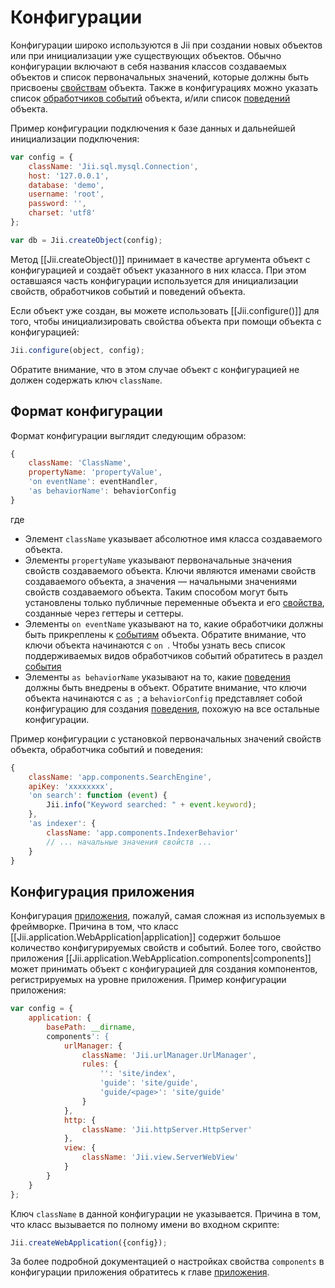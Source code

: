 Конфигурации
============

Конфигурации широко используются в Jii при создании новых объектов или при инициализации уже существующих объектов. 
Обычно конфигурации включают в себя названия классов создаваемых объектов и список первоначальных значений,
которые должны быть присвоены [свойствам](concept-properties) объекта. Также в конфигурациях можно указать список
[обработчиков событий](concept-events) объекта, и/или список [поведений](concept-behaviors) объекта.

Пример конфигурации подключения к базе данных и дальнейшей инициализации подключения: 

```js
var config = {
    className: 'Jii.sql.mysql.Connection',
    host: '127.0.0.1',
    database: 'demo',
    username: 'root',
    password: '',
    charset: 'utf8'
};

var db = Jii.createObject(config);
```

Метод [[Jii.createObject()]] принимает в качестве аргумента объект с конфигурацией и создаёт объект указанного в них класса.
При этом оставшаяся часть конфигурации используется для инициализации свойств, обработчиков событий и поведений объекта.

Если объект уже создан, вы можете использовать [[Jii.configure()]] для того, чтобы инициализировать свойства объекта
при помощи объекта с конфигурацией:

```js
Jii.configure(object, config);
```

Обратите внимание, что в этом случае объект с конфигурацией не должен содержать ключ `className`.

## Формат конфигурации <span id="configuration-format"></span>

Формат конфигурации выглядит следующим образом:

```js
{
    className: 'ClassName',
    propertyName: 'propertyValue',
    'on eventName': eventHandler,
    'as behaviorName': behaviorConfig
}
```

где

* Элемент `className` указывает абсолютное имя класса создаваемого объекта.
* Элементы `propertyName` указывают первоначальные значения свойств создаваемого объекта. Ключи являются именами свойств
  создаваемого объекта, а значения — начальными значениями свойств создаваемого объекта.
  Таким способом могут быть установлены только публичные переменные объекта и его [свойства](concept-properties),
  созданные через геттеры и сеттеры.
* Элементы `on eventName` указывают на то, какие обработчики должны быть прикреплены к [событиям](concept-events) объекта.
  Обратите внимание, что ключи объекта начинаются с `on `. Чтобы узнать весь список поддерживаемых видов
  обработчиков событий обратитесь в раздел [события](concept-events)
* Элементы `as behaviorName` указывают на то, какие [поведения](concept-behaviors) должны быть внедрены в объект.
  Обратите внимание, что ключи объекта начинаются с `as `; а `behaviorConfig` представляет собой конфигурацию для
  создания [поведения](concept-behaviors), похожую на все остальные конфигурации.

Пример конфигурации с установкой первоначальных значений свойств объекта, обработчика событий и поведения:

```js
{
    className: 'app.components.SearchEngine',
    apiKey: 'xxxxxxxx',
    'on search': function (event) {
        Jii.info("Keyword searched: " + event.keyword);
    },
    'as indexer': {
        className: 'app.components.IndexerBehavior'
        // ... начальные значения свойств ...
    }
}
```

## Конфигурация приложения <span id="application-configurations"></span>

Конфигурация [приложения](structure-applications), пожалуй, самая сложная из используемых в фреймворке.
Причина в том, что класс [[Jii.application.WebApplication|application]] содержит большое количество конфигурируемых
свойств и событий. Более того, свойство приложения [[Jii.application.WebApplication.components|components]]
может принимать объект с конфигурацией для создания компонентов, регистрируемых на уровне приложения.
Пример конфигурации приложения:

```js
var config = {
    application: {
        basePath: __dirname,
        components': {
            urlManager: {
                className: 'Jii.urlManager.UrlManager',
                rules: {
                    '': 'site/index',
                    'guide': 'site/guide',
                    'guide/<page>': 'site/guide'
                }
            },
            http: {
                className: 'Jii.httpServer.HttpServer'
            },
            view: {
                className: 'Jii.view.ServerWebView'
            }
        }
    }
};
```

Ключ `className` в данной конфигурации не указывается. Причина в том, что класс вызывается по полному имени во
входном скрипте:

```js
Jii.createWebApplication({config});
```

За более подробной документацией о настройках свойства `components` в конфигурации приложения обратитесь к главе
[приложения](structure-applications).
